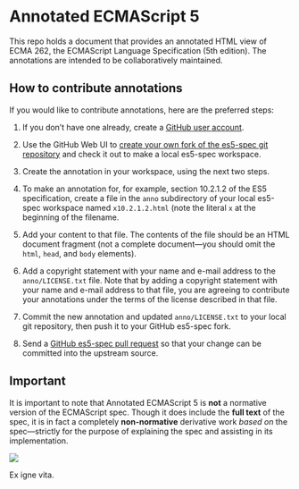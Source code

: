 # Annotated ECMAScript 5

This repo holds a document that provides an annotated HTML view of ECMA 262, the
ECMAScript Language Specification (5th edition). The annotations are intended to
be collaboratively maintained.

## How to contribute annotations

If you would like to contribute annotations, here are the preferred steps:

  1. If you don’t have one already, create a [GitHub user account][1].

  2. Use the GitHub Web UI to [create your own fork of the es5-spec git
repository][2] and check it out to make a local es5-spec workspace.

  3. Create the annotation in your workspace, using the next two steps.

  4. To make an annotation for, for example, section 10.2.1.2 of the ES5
specification, create a file in the `anno` subdirectory of your local es5-spec
workspace named `x10.2.1.2.html` (note the literal `x` at the beginning of the
filename.

  5. Add your content to that file. The contents of the file should be an HTML
document fragment (not a complete document—you should omit the `html`, `head`,
and `body` elements).

  6. Add a copyright statement with your name and e-mail address to the
`anno/LICENSE.txt` file. Note that by adding a copyright statement with your
name and e-mail address to that file, you are agreeing to contribute your
annotations under the terms of the license described in that file.

  7. Commit the new annotation and updated `anno/LICENSE.txt` to your local git
repository, then push it to your GitHub es5-spec fork.

  8. Send a [GitHub es5-spec pull request][3] so that your change can be
committed into the upstream source.

   [1]: https://github.com/signup/free

   [2]: http://github.com/es5/es5.github.io#fork_box

   [3]: http://github.com/es5/es5.github.io/pulls

## Important

It is important to note that Annotated ECMAScript 5 is **not** a normative
version of the ECMAScript spec. Though it does include the **full text** of the
spec, it is in fact a completely **non-normative** derivative work _based on_
the spec—strictly for the purpose of explaining the spec and assisting in its
implementation.

![][4]

   [4]: http://es5.github.io/js-mascot.svg

Ex igne vita.


